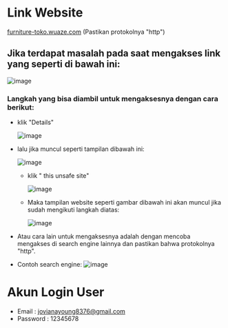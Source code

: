 # Link Website
[furniture-toko.wuaze.com](http://furniture-toko.wuaze.com/) (Pastikan protokolnya "http")


## Jika terdapat masalah pada saat mengakses link yang seperti di bawah ini:
![image](https://github.com/JovianaYoung/2209116012_Joviana-Young_Mini-Project-3_Praktikum-WEB/assets/124419335/4cc661b0-cce0-4ee3-bdfe-5267f0613121)

### Langkah yang bisa diambil untuk mengaksesnya dengan cara berikut:
- klik "Details"
  
  ![image](https://github.com/JovianaYoung/2209116012_Joviana-Young_Mini-Project-3_Praktikum-WEB/assets/124419335/a7bf7e30-da75-4712-a415-b547da6e6ada)
  
- lalu jika muncul seperti tampilan dibawah ini:
  
  ![image](https://github.com/JovianaYoung/2209116012_Joviana-Young_Mini-Project-3_Praktikum-WEB/assets/124419335/afefdb21-83cd-4d0e-b6cd-e8fc418e8a9f)
  
  - klik " this unsafe site"
    
    ![image](https://github.com/JovianaYoung/2209116012_Joviana-Young_Mini-Project-3_Praktikum-WEB/assets/124419335/df76e598-8270-45e2-9114-5079028ce167)

  - Maka tampilan website seperti gambar dibawah ini akan muncul jika sudah mengikuti langkah diatas:
    
    ![image](https://github.com/JovianaYoung/2209116012_Joviana-Young_Mini-Project-3_Praktikum-WEB/assets/124419335/55d4c5b2-c04f-4b09-a8f8-3bf3e3120609)

- Atau cara lain untuk mengaksesnya adalah dengan mencoba mengakses di search engine lainnya dan pastikan bahwa protokolnya "http".
  
- Contoh search engine:
   ![image](https://github.com/JovianaYoung/2209116012_Joviana-Young_Mini-Project-3_Praktikum-WEB/assets/124419335/f4bd6d59-4cc7-4e6c-ad8a-5fe74cbd3f2f)


# Akun Login User
- Email : jovianayoung8376@gmail.com
- Password : 12345678
